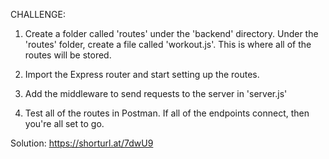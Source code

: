 CHALLENGE:

1. Create a folder called 'routes' under the 'backend' directory. Under the 'routes' folder, create a file called 'workout.js'. This is where all of the routes will be stored.

2. Import the Express router and start setting up the routes.

3. Add the middleware to send requests to the server in 'server.js'

4. Test all of the routes in Postman. If all of the endpoints connect, then you're all set to go.

Solution: https://shorturl.at/7dwU9
